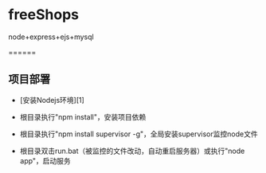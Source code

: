 # freeShops
node+express+ejs+mysql

======

## 项目部署

* [安装Nodejs环境][1]

* 根目录执行"npm install"，安装项目依赖

* 根目录执行"npm install supervisor -g"，全局安装supervisor监控node文件

* 根目录双击run.bat（被监控的文件改动，自动重启服务器）或执行"node app"，启动服务



